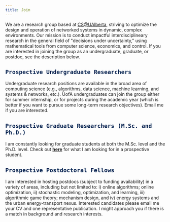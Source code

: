 ```yaml
---
title: Join
---
```


<!-- Our research interests span various topics in optimization, machine learning, and algorithmic game theory, with applications to energy systems, transportation systems, communication networks, and beyond.   -->

We are a research group based at [CS@UAlberta](https://www.ualberta.ca/computing-science/index.html), striving to optimize the design and operation of networked systems in dynamic, complex environments. Our mission is to conduct impactful interdisciplineary research in the general field of "decisions under uncertainty," using mathematical tools from computer science, economics, and control.  If you are interested in joining the group as an undergraduate, graduate, or postdoc, see the description below. 


## <span style="color:#00204e"> `Prospective Undergraduate Researchers` </span> 

Undergraduate research positions are available in the broad area of computing science (e.g., algorithms, data science, machine learning, and systems & networks, etc.). UofA undergraduates can join the group either for summer internship, or for projects during the academic year (which is better if you want to pursue some long-term research objectives). Email me if you are interested.


## <span style="color:#00204e"> `Prospective Graduate Researchers (M.Sc. and Ph.D.)` </span> 

I am constantly looking for graduate students at both the M.Sc. level and the Ph.D. level. Check out [**here**](/prospectivegrads) for what I am looking for in a prospective student. 


## <span style="color:#00204e"> `Prospective Postdoctoral Fellows` </span>

I am interested in hosting postdocs (subject to funding availability) in a variety of areas, including but not limited to: i) online algorithms; online optimization, ii) stochastic modeling, optimization, and learning, iii) algorithmic game theory; mechanism design, and iv) energy systems and the urban energy-transport nexus. Interested candidates please email me your CV and one representative publication. I might approach you if there is a match in background and research interests. 